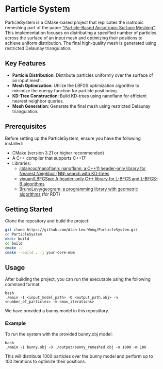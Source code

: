 # Particle System

ParticleSystem is a CMake-based project that replicates the isotropic remeshing part of the paper ["Particle-Based Anisotropic Surface Meshing"](https://dl.acm.org/doi/10.1145/2461912.2461946). This implementation focuses on distributing a specified number of particles across the surface of an input mesh and optimizing their positions to achieve uniform distribution. The final high-quality mesh is generated using restricted Delaunay triangulation.

## Key Features

- **Particle Distribution**: Distribute particles uniformly over the surface of an input mesh.
- **Mesh Optimization**: Utilize the LBFGS optimization algorithm to minimize the energy function for particle positioning.
- **KD-Tree Construction**: Build KD-trees using nanoflann for efficient nearest neighbor queries.
- **Mesh Generation**: Generate the final mesh using restricted Delaunay triangulation.

## Prerequisites

Before setting up the ParticleSystem, ensure you have the following installed:
- CMake (version 3.21 or higher recommended)
- A C++ compiler that supports C++17
- Libraries: 
  - [jlblancoc/nanoflann: nanoflann: a C++11 header-only library for Nearest Neighbor (NN) search with KD-trees](https://github.com/jlblancoc/nanoflann)
  - [yixuan/LBFGSpp: A header-only C++ library for L-BFGS and L-BFGS-B algorithms](https://github.com/yixuan/LBFGSpp)
  - [BrunoLevy/geogram: a programming library with geometric algorithms](https://github.com/BrunoLevy/geogram) (for RDT)


## Getting Started

Clone the repository and build the project:

```bash
git clone https://github.com/Alan-Leo-Wong/ParticleSystem.git
cd ParticleSystem
mkdir build
cd build
cmake ..
cmake --build . -j your-core-num
```

## Usage

After building the project, you can run the executable using the following command format:

```
bash
./main -I <input_model_path> -O <output_path.obj> -n <number_of_particles> -m <max_iterations>
```

We have provided a bunny model in this repostitory.

### Example

To run the system with the provided bunny.obj model:

```
bash
./main -I bunny.obj -O ./output/bunny_remeshed.obj -n 1000 -m 100
```

This will distribute 1000 particles over the bunny model and perform up to 100 iterations to optimize their positions.